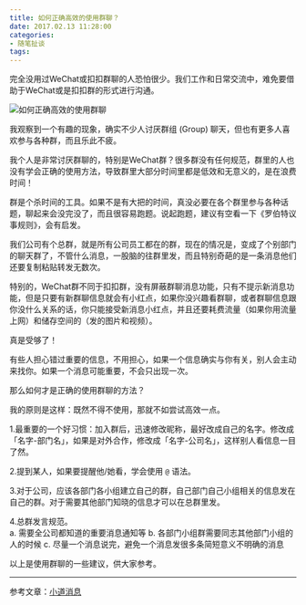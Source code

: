 ```yaml
---
title: 如何正确高效的使用群聊？
date: 2017.02.13 11:28:00
categories:
- 随笔扯谈
tags:
---
```


完全没用过WeChat或扣扣群聊的人恐怕很少。我们工作和日常交流中，难免要借助于WeChat或是扣扣群的形式进行沟通。
<!-- more -->
![如何正确高效的使用群聊](http://upload-images.jianshu.io/upload_images/68937-8fdbe43c3794e835.jpg?imageMogr2/auto-orient/strip%7CimageView2/2/w/1240)

我观察到一个有趣的现象，确实不少人讨厌群组 (Group) 聊天，但也有更多人喜欢参与各种群，而且乐此不疲。

我个人是非常讨厌群聊的，特别是WeChat群？很多群没有任何规范，群里的人也没有学会正确的使用方法，导致群里大部分时间里都是低效和无意义的，是在浪费时间！

群是个杀时间的工具。如果不是有大把的时间，真没必要在各个群里参与各种话题，聊起来会没完没了，而且很容易跑题。说起跑题，建议有空看一下《罗伯特议事规则》，会有启发。

我们公司有个总群，就是所有公司员工都在的群，现在的情况是，变成了个别部门的聊天群了，不管什么消息，一股脑的往群里发，而且特别奇葩的是一条消息他们还要复制粘贴转发无数次。

特别的，WeChat群不同于扣扣群，没有屏蔽群聊消息功能，只有不提示新消息功能，但是只要有新群聊信息就会有小红点，如果你没兴趣看群聊，或者群聊信息跟你没什么关系的话，你只能接受新消息小红点，并且还要耗费流量（如果你用流量上网）和储存空间的（发的图片和视频）。

真是受够了！

有些人担心错过重要的信息，不用担心，如果一个信息确实与你有关，别人会主动来找你。如果一个消息可能重要，不会只出现一次。

那么如何才是正确的使用群聊的方法？

我的原则是这样：既然不得不使用，那就不如尝试高效一点。

1.最重要的一个好习惯：加入群后，迅速修改昵称，最好改成自己的名字。修改成「名字-部门名」，如果是对外合作，修改成「名字-公司名」，这样别人看信息一目了然。

2.提到某人，如果要提醒他/她看，学会使用 `@` 语法。

3.对于公司，应该各部门各小组建立自己的群，自己部门自己小组相关的信息发在自己的群。对于需要其他部门知晓的信息才可以在总群里发。

4.总群发言规范。  
a. 需要全公司都知道的重要消息通知等
b. 各部门小组群需要同志其他部门小组的人的时候
c. 尽量一个消息说完，避免一个消息发很多条简短意义不明确的消息

以上是使用群聊的一些建议，供大家参考。

*****
参考文章：[小道消息](http://mp.weixin.qq.com/s/NEZc35JmT69EGVNwPssu0Q)